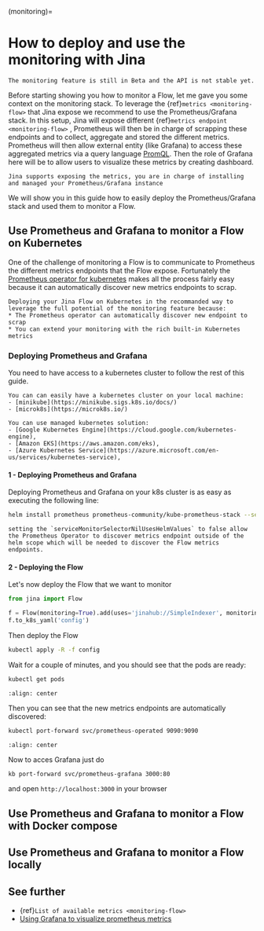(monitoring)=
# How to deploy and use the monitoring with Jina

```{caution} 
The monitoring feature is still in Beta and the API is not stable yet.
```

Before starting showing you how to monitor a Flow, let me gave you some context on the monitoring stack.
To leverage the {ref}`metrics <monitoring-flow>` that Jina expose we recommend to use the Prometheus/Grafana stack. In this setup, Jina will expose different {ref}`metrics endpoint <monitoring-flow>`  , Prometheus will then be in charge of scrapping these endpoints and
to collect, aggregate and stored the different metrics. Prometheus will then allow external entity (like Grafana) to access these aggregated metrics via a query language [PromQL](https://prometheus.io/docs/prometheus/latest/querying/basics/).
Then the role of Grafana here will be to allow users to visualize these metrics by creating dashboard.

```{hint} 
Jina supports exposing the metrics, you are in charge of installing and managed your Prometheus/Grafana instance
```

We will show you in this guide how to easily deploy the Prometheus/Grafana stack and used them to monitor a Flow.

## Use Prometheus and Grafana to monitor a Flow on Kubernetes


One of the challenge of monitoring a Flow is to communicate to Prometheus the different metrics endpoints that the Flow expose.
Fortunately the [Prometheus operator for kubernetes](https://github.com/prometheus-operator/prometheus-operator/blob/main/Documentation/user-guides/getting-started.md) makes all the process fairly easy because it can automatically discover new metrics endpoints to scrap.

```{hint} 
Deploying your Jina Flow on Kubernetes in the recommanded way to leverage the full potential of the monitoring feature because:
* The Prometheus operator can automatically discover new endpoint to scrap
* You can extend your monitoring with the rich built-in Kubernetes metrics
```

### Deploying Prometheus and Grafana

You need to have access to a kubernetes cluster to follow the rest of this guide.

```{hint} Local k8s Cluster
You can can easily have a kubernetes cluster on your local machine:
- [minikube](https://minikube.sigs.k8s.io/docs/)
- [microk8s](https://microk8s.io/)
``` 

```{hint} Cloud managed k8s cluster
You can use managed kubernetes solution:
- [Google Kubernetes Engine](https://cloud.google.com/kubernetes-engine),
- [Amazon EKS](https://aws.amazon.com/eks),
- [Azure Kubernetes Service](https://azure.microsoft.com/en-us/services/kubernetes-service),
```

#### 1 - Deploying Prometheus and Grafana

Deploying Prometheus and Grafana on your k8s cluster is as easy as executing the following line:

```bash
helm install prometheus prometheus-community/kube-prometheus-stack --set prometheus.prometheusSpec.serviceMonitorSelectorNilUsesHelmValues=false
```
```{hint} 
setting the `serviceMonitorSelectorNilUsesHelmValues` to false allow the Prometheus Operator to discover metrics endpoint outside of the helm scope which will be needed to discover the Flow metrics endpoints.
```

#### 2 - Deploying the Flow

Let's now deploy the Flow that we want to monitor

```python
from jina import Flow

f = Flow(monitoring=True).add(uses='jinahub://SimpleIndexer', monitoring=True)
f.to_k8s_yaml('config')
```


Then deploy the Flow

```bash
kubectl apply -R -f config
```

Wait for a couple of minutes, and you should see that the pods are ready:

```bash
kubectl get pods
```

```{figure} ../../../.github/2.0/kubectl_pods.png
:align: center
```

Then you can see that the new metrics endpoints are automatically discovered:
```bash
kubectl port-forward svc/prometheus-operated 9090:9090
```

```{figure} ../../../.github/2.0/prometheus_targets.png
:align: center
```

Now to acces Grafana just do

```bash
kb port-forward svc/prometheus-grafana 3000:80
```

and open `http://localhost:3000` in your browser


## Use Prometheus and Grafana to monitor a Flow with Docker compose

## Use Prometheus and Grafana to monitor a Flow locally

## See further

- {ref}`List of available metrics <monitoring-flow>`
- [Using Grafana to visualize prometheus metrics](https://grafana.com/docs/grafana/latest/getting-started/getting-started-prometheus/)

